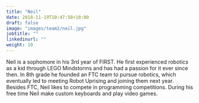 ```yaml
---
title: "Neil"
date: 2018-11-19T10:47:58+10:00
draft: false
image: "images/team2/neil.jpg"
jobtitle: ""
linkedinurl: ""
weight: 10
---
```


Neil is a sophomore in his 3rd year of FIRST. He first experienced robotics as a kid through LEGO Mindstorms and has had a passion for it ever since then. In 8th grade he founded an FTC team to pursue robotics, which eventually led to meeting Robot Uprising and joining them next year. Besides FTC, Neil likes to compete in programming competitions. During his free time Neil make custom keyboards and play video games.



